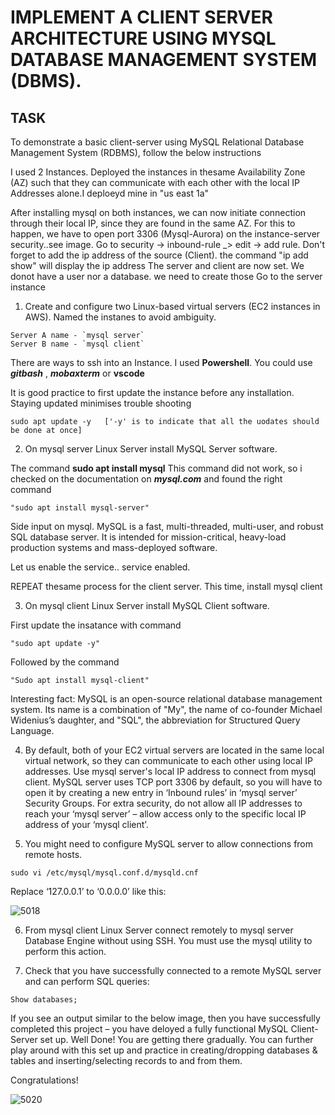 # IMPLEMENT A CLIENT SERVER ARCHITECTURE USING MYSQL DATABASE MANAGEMENT SYSTEM (DBMS).

## TASK 
To demonstrate a basic client-server using MySQL Relational Database Management System (RDBMS), follow the below instructions

I used 2 Instances. Deployed the instances in thesame Availability Zone (AZ) such that they can communicate with each other with the local IP Addresses alone.I deploeyd mine in  "us east 1a"


After installing mysql on both instances, we can now initiate connection through their local IP, since they are found in the same AZ.
For this to happen, we have to open port 3306 (Mysql-Aurora) on the instance-server security..see image. Go to security -> inbound-rule _> edit -> add rule. Don't forget to add the ip address of the source (Client). the command "ip add show" will display the ip address 
The server and client are now set. We donot have a user nor a database. we need to create those
Go to the server instance
1. Create and configure two Linux-based virtual servers (EC2 instances in AWS). Named the instanes to avoid ambiguity.

```
Server A name - `mysql server`
Server B name - `mysql client`
```
There are ways to ssh into an Instance. I used **Powershell**. You could use ***gitbash*** , ***mobaxterm*** or ****vscode****

It is good practice to first update the instance before any installation. Staying updated minimises trouble shooting

```
sudo apt update -y   ['-y' is to indicate that all the uodates should be done at once]
```

2. On mysql server Linux Server install MySQL Server software.

The command **sudo apt install mysql** This command did not work, so i checked on the documentation on ***mysql.com*** and found the right command
```
"sudo apt install mysql-server"
```
Side input on mysql. MySQL is a fast, multi-threaded, multi-user, and robust SQL database server. It is intended for mission-critical, heavy-load production systems and mass-deployed software.

Let us enable the service.. service enabled.

REPEAT thesame process for the client server. This time, install mysql client

3. On mysql client Linux Server install MySQL Client software.

First update the insatance with command
```
"sudo apt update -y"
```
Followed by the command 
```
"Sudo apt install mysql-client"
```

Interesting fact: MySQL is an open-source relational database management system. Its name is a combination of "My", the name of
co-founder Michael Widenius’s daughter, and "SQL", the abbreviation for Structured Query Language.



4. By default, both of your EC2 virtual servers are located in the same local virtual network, so they can communicate to each other
using local IP addresses. Use mysql server's local IP address to connect from mysql client. MySQL server uses TCP port 3306 by 
default, so you will have to open it by creating a new entry in ‘Inbound rules’ in ‘mysql server’ Security Groups. 
For extra security, do not allow all IP addresses to reach your ‘mysql server’ – allow access only to the specific local
IP address of your ‘mysql client’.

5. You might need to configure MySQL server to allow connections from remote hosts.

```
sudo vi /etc/mysql/mysql.conf.d/mysqld.cnf
```

Replace ‘127.0.0.1’ to ‘0.0.0.0’ like this:


![5018](https://user-images.githubusercontent.com/85270361/210136418-f4832b77-89d4-4e65-8287-6e73a338a65a.PNG)


6. From mysql client Linux Server connect remotely to mysql server Database Engine without using SSH. You must use the mysql 
utility to perform this action.

7. Check that you have successfully connected to a remote MySQL server and can perform SQL queries:

```
Show databases;
```

If you see an output similar to the below image, then you have successfully completed this project – you have deloyed a fully 
functional MySQL Client-Server set up.
Well Done! You are getting there gradually. You can further play around with this set up and practice in creating/dropping databases 
& tables and inserting/selecting records to and from them.

Congratulations!


![5020](https://user-images.githubusercontent.com/85270361/210136618-f3738310-258f-4848-ab6d-710a06cce2e8.PNG)

